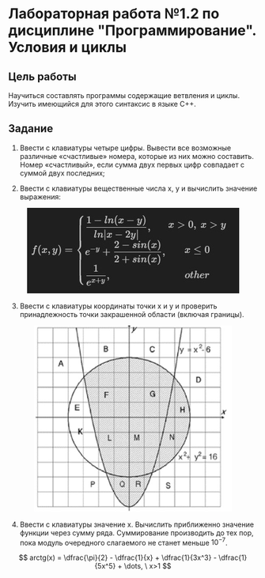 # Лабораторная работа №1.2 по дисциплине "Программирование". Условия и циклы

## Цель работы
Научиться составлять программы содержащие ветвления и циклы. Изучить имеющийся для этого синтаксис в языке С++.

## Задание

1. Ввести с клавиатуры четыре цифры. Вывести все возможные различные «счастливые» номера, которые из них можно составить. Номер «счастливый», если сумма двух первых цифр совпадает с суммой двух последних;

2. Ввести с клавиатуры вещественные числа x, y и вычислить значение выражения:
<p align="center"><img src="../../imgs/1.2_img2.jpg"></p>

3. Ввести с клавиатуры координаты точки x и y и проверить принадлежность точки закрашенной области (включая границы).
<p align="center"><img src="../../imgs/1.2_img1.png"></p>
 
4. Ввести с клавиатуры значение x. Вычислить приближенно значение функции через сумму ряда. Суммирование производить до тех пор, пока модуль очередного слагаемого не станет меньше $10^{-7}$.

$$ arctg(x) = \dfrac{\pi}{2} - \dfrac{1}{x} + \dfrac{1}{3x^3} - \dfrac{1}{5x^5} + \dots, \ x>1 $$

